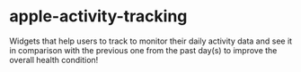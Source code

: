 # apple-activity-tracking
Widgets that help users to track to monitor their daily activity data and see it in comparison with the previous one from the past day(s) to improve the overall health condition!

